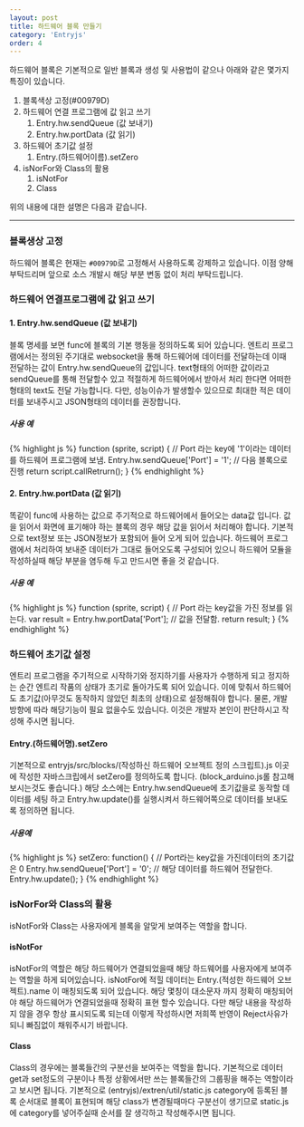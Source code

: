 ```yaml
---
layout: post
title: 하드웨어 블록 만들기
category: 'Entryjs'
order: 4
---
```


하드웨어 블록은 기본적으로 일반 블록과 생성 및 사용법이 같으나 아래와 같은 몇가지 특징이 있습니다.

1. 블록색상 고정(#00979D)
1. 하드웨어 연결 프로그램에 값 읽고 쓰기
    1. Entry.hw.sendQueue (값 보내기)
    1. Entry.hw.portData (값 읽기)
1. 하드웨어 초기값 설정
    1. Entry.(하드웨어이름).setZero
1. isNorFor와 Class의 활용
    1. isNotFor
    2. Class

위의 내용에 대한 설명은 다음과 같습니다.


---  

### 블록생상 고정

하드웨어 블록은 현재는 `#00979D`로 고정해서 사용하도록 강제하고 있습니다. 이점 양해부탁드리며 앞으로 소스 개발시 해당 부분 변동 없이 처리 부탁드립니다.

### 하드웨어 연결프로그램에 값 읽고 쓰기

#### 1. Entry.hw.sendQueue (값 보내기)

블록 명세를 보면 func에 블록의 기본 행동을 정의하도록 되어 있습니다. 엔트리 프로그램에서는 정의된 주기대로 websocket을 통해 하드웨어에 데이터를 전달하는데 이때 전달하는 값이 Entry.hw.sendQueue의 값입니다. text형태의 어떠한 값이라고 sendQueue를 통해 전달할수 있고 적절하게 하드웨어에서 받아서 처리 한다면 어떠한 형태의 text도 전달 가능합니다. 다만, 성능이슈가 발생할수 있으므로 최대한 적은 데이터를 보내주시고 JSON형태의 데이터를 권장합니다.

##### 사용 예
{% highlight js %}
function (sprite, script) {
    // Port 라는 key에 '1'이라는 데이터를 하드웨어 프로그램에 보냄.
    Entry.hw.sendQueue['Port'] = '1';
    // 다음 블록으로 진행
    return script.callRetrurn();
}
{% endhighlight %}

#### 2. Entry.hw.portData (값 읽기)

똑같이 func에 사용하는 값으로 주기적으로 하드웨어에서 들어오는 data값 입니다. 값을 읽어서 화면에 표기해야 하는 블록의 경우 해당 값을 읽어서 처리해야 합니다. 기본적으로 text정보 또는 JSON정보가 포함되어 들어 오게 되어 있습니다. 하드웨어 프로그램에서 처리하여 보내준 데이터가 그대로 들어오도록 구성되어 있으니 하드웨어 모듈을 작성하실때 해당 부분을 염두해 두고 만드시면 좋을 것 같습니다.

##### 사용 예
{% highlight js %}
function (sprite, script) {
    // Port 라는 key값을 가진 정보를 읽는다.
    var result = Entry.hw.portData['Port'];
    // 값을 전달함.
    return result;
}
{% endhighlight %}

### 하드웨어 초기값 설정

엔트리 프로그램을 주기적으로 시작하기와 정지하기를 사용자가 수행하게 되고 정지하는 순간 엔트리 작품의 상태가 초기로 돌아가도록 되어 있습니다. 이에 맞춰서 하드웨어도 초기값(아무것도 동작하지 않았던 최초의 상태)으로 설정해줘야 합니다. 물론, 개발방향에 따라 해당기능이 필요 없을수도 있습니다. 이것은 개발자 본인이 판단하시고 작성해 주시면 됩니다.

#### Entry.(하드웨어명).setZero

기본적으로 entryjs/src/blocks/(작성하신 하드웨어 오브젝트 정의 스크립트).js 이곳에 작성한 자바스크립에서 setZero를 정의하도록 합니다. (block_arduino.js롤 참고해 보시는것도 좋습니다.) 해당 소스에는 Entry.hw.sendQueue에 초기값을로 동작할 데이터를 세팅 하고 Entry.hw.update()를 실행시켜서 하드웨어쪽으로 데이터를 보내도록 정의하면 됩니다.

##### 사용예
{% highlight js %}
setZero: function() {
    // Port라는 key값을 가진데이터의 초기값은 0
    Entry.hw.sendQueue['Port'] = '0';
    // 해당 데이터를 하드웨어 전달한다.
    Entry.hw.update();
}
{% endhighlight %}

### isNorFor와 Class의 활용

isNotFor와 Class는 사용자에게 블록을 알맞게 보여주는 역할을 합니다.

#### isNotFor

isNotFor의 역할은 해당 하드웨어가 연결되었을때 해당 하드웨어를 사용자에게 보여주는 역할을 하게 되어있습니다. isNotFor에 적힐 데이터는 Entry.(적성한 하드웨어 오브젝트).name 이 매칭되도록 되어 있습니다. 해당 몇칭이 대소문자 까지 정확히 매칭되어야 해당 하드웨어가 연결되었을때 정확히 표현 할수 있습니다. 다만 해당 내용을 작성하지 않을 경우 항상 표시되도록 되는데 이렇게 작성하시면 저희쪽 반영이 Reject사유가 되니 빠짐없이 채워주시기 바랍니다.

#### Class  

Class의 경우에는 블록들간의 구분선을 보여주는 역할을 합니다. 기본적으로 데이터 get과 set정도의 구분이나 특정 상황에서만 쓰는 블록들간의 그룹핑을 해주는 역할이라고 보시면 됩니다. 기본적으로 (entryjs)/extren/util/static.js category에 등록된 블록 순서대로 블록이 표현되며 해당 class가 변경될때마다 구분선이 생기므로 static.js에 category를 넣어주실때 순서를 잘 생각하고 작성해주시면 됩니다.